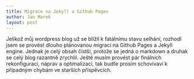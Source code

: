 ```yaml
---
title: Migrace na Jekyll a Github Pages
author: Jan Marek
layout: post
---
```

Jelikož můj wordpress blog už se blížil k fatálnímu stavu selhání, rozhodl jsem se provést dlouho plánovanou migraci na Github Pages a Jekyll engine. Jednak je celý obsah čistší, protože se jedná o markdown a druhak se celý blog razantně zrychlil. Ještě musím provést pár finálních rekonfigurací, náprav a optimalizací, tak budťe prosím schovívaví k případným chybám ve starších příspěvcích.